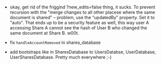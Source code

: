 * okay, get rid of the friggind ?new_edits=false
  thing, it sucks. To prevent recursion with
  the "merge changes to all other placese where
  the same document is shared" – problem, use 
  the "updatedBy" property. Set it to "auto".
  That ends up to be a security feature as well,
  this way user A accessing Share A cannot see
  the hash of User B who changed the same document
  at Share B. w00t.

* fix `handleAccountRemoved` in shares_database
* add bootstraps like in SharesDatabase to 
  UsersDatabse, UserDatabase, UserSharesDatabase.
  Pretty much everywhere ;-)